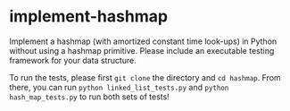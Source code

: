 # implement-hashmap

Implement a hashmap (with amortized constant time look-ups) in Python without using a hashmap primitive.
Please include an executable testing framework for your data structure.


To run the tests, please first `git clone` the directory and `cd hashmap`. From there, you can run `python linked_list_tests.py` and `python hash_map_tests.py` to run both sets of tests!
